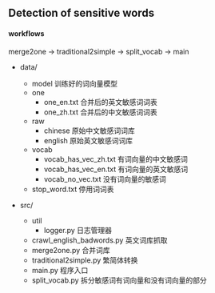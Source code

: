 Detection of sensitive words
---

#### workflows

merge2one -> traditional2simple -> split_vocab -> main

- data/
    - model 训练好的词向量模型
    - one
        - one_en.txt 合并后的英文敏感词词表
        - one_zh.txt 合并后的中文敏感词词表
    - raw
        - chinese 原始中文敏感词词库
        - english 原始英文敏感词词库
    - vocab
        - vocab_has_vec_zh.txt 有词向量的中文敏感词
        - vocab_has_vec_en.txt 有词向量的英文敏感词
        - vocab_no_vec.txt 没有词向量的敏感词
    - stop_word.txt 停用词词表

- src/
  - util
    - logger.py 日志管理器
  - crawl_english_badwords.py 英文词库抓取
  - merge2one.py 合并词库
  - traditional2simple.py 繁简体转换
  - main.py 程序入口
  - split_vocab.py 拆分敏感词有词向量和没有词向量的部分